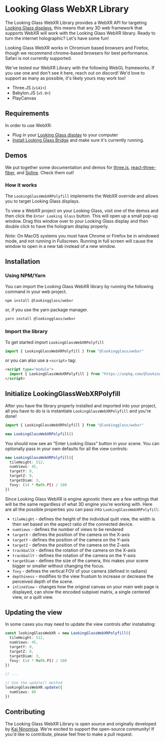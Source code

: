# Looking Glass WebXR Library

The Looking Glass WebXR Library provides a WebXR API for targeting [Looking Glass displays](https://lookingglassfactory.com/), this means that any 3D web framework that supports WebXR will work with the Looking Glass WebXR library. Ready to turn the internet holographic? Let's have some fun!

Looking Glass WebXR works in Chromium based browsers and Firefox, though we recommend chrome-based browsers for best performance.
Safari is not currently supported.

We've tested our WebXR Library with the following WebGL frameworks. If you use one and don't see it here, reach out on discord! We'd love to support as many as possible, it's likely yours may work too! 
- Three.JS (`v141+`) 
- Babylon.JS (`v5.0+`)
- PlayCanvas

## Requirements
In order to use WebXR:
- Plug in your [Looking Glass display](https://lookingglassfactory.com/) to your computer
- [Install Looking Glass Bridge](https://lookingglassfactory.com/software/looking-glass-bridge) and make sure it's currently running.
## Demos
We put together some documentation and demos for [three.js](https://docs.lookingglassfactory.com/developer-tools/webxr/three.js), [react-three-fiber](https://docs.lookingglassfactory.com/developer-tools/webxr/react-three-fiber), and [Spline](https://docs.lookingglassfactory.com/developer-tools/webxr/spline). Check them out!

### How it works
The `LookingGlassWebXRPolyfill` implements the WebXR override and allows you to target Looking Glass displays.

To view a WebXR project on your Looking Glass, visit one of the demos and then click the `Enter Looking Glass` button. This will open up a small pop-up window. 
Drag this window over to your Looking Glass display and then double click to have the hologram display properly. 

*Note:* On MacOS systems you must have Chrome or Firefox be in windowed mode, and not running in Fullscreen. Running in full screen will cause the window to open in a new tab instead of a new window. 

## Installation


### Using NPM/Yarn
You can import the Looking Glass WebXR library by running the following command in your web project.

```sh
npm install @lookingglass/webxr
````
or, if you use the yarn package manager. 
```sh
yarn install @lookingglass/webxr
```
### Import the library

To get started import `LookingGlassWebXRPolyfill`
```ts
import { LookingGlassWebXRPolyfill } from "@lookingglass/webxr"
```
or you can also use a `<script>` tag: 

```html
<script type="module">
  import { LookingGlassWebXRPolyfill } from "https://unpkg.com/@lookingglass/webxr@0.1.9/dist/@lookingglass/webxr.js"
</script>
```

## Initialize LookingGlassWebXRPolyfill

After you have the library properly installed and imported into your project, all you have to do is is instantiate `LookingGlassWebXRPolyfill` and you're done!

```ts
import { LookingGlassWebXRPolyfill } from "@lookingglass/webxr"

new LookingGlassWebXRPolyfill()
```

You should now see an "Enter Looking Glass" button in your scene. You can optionally pass in your own defaults for all the view controls:
```ts
new LookingGlassWebXRPolyfill({
  tileHeight: 512,
  numViews: 45,
  targetY: 0,
  targetZ: 0,
  targetDiam: 3,
  fovy: (14 * Math.PI) / 180
})
```

Since Looking Glass WebXR is engine agnostic there are a few settings that will be the same regardless of what 3D engine you're working with. Here are all the possible properties you can pass into `LookingGlassWebXRPolyfill`:

- `tileHeight` - defines the height of the individual quilt view, the width is then set based on the aspect ratio of the connected device.
- `numViews`   - defines the number of views to be rendered
- `targetX`    - defines the position of the camera on the X-axis
- `targetY`    - defines the position of the camera on the Y-axis
- `targetZ`    - defines the position of the camera on the Z-axis
- `trackballX` - defines the rotation of the camera on the X-axis
- `trackballY` - defines the rotation of the camera on the Y-axis
- `targetDiam` - defines the size of the camera, this makes your scene bigger or smaller without changing the focus.
- `fovy`       - defines the vertical FOV of your camera (defined in radians)
- `depthiness` - modifies to the view frustum to increase or decrease the perceived depth of the scene.
- `inlineView` - changes how the original canvas on your main web page is displayed, can show the encoded subpixel matrix, a single centered view, or a quilt view.

## Updating the view

In some cases you may need to update the view controls after instatiating:

```ts
const lookingGlassWebXR = new LookingGlassWebXRPolyfill({
  tileHeight: 512,
  numViews: 45,
  targetY: 0,
  targetZ: 0,
  targetDiam: 3,
  fovy: (14 * Math.PI) / 180
})

// ...

// Use the update() method
lookingGlassWebXR.update({
  numViews: 80
})
```

## Contributing
The Looking Glass WebXR Library is open source and originally developed by [Kai Ninomiya](https://kai.graphics). We're excited to support the open-source community! If you'd like to contribute, please feel free to make a pull request. 